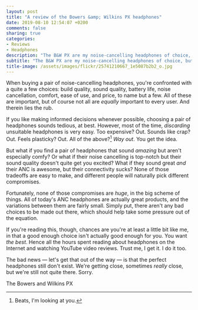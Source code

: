 ```yaml
---
layout: post
title: "A review of the Bowers &amp; Wilkins PX headphones"
date: 2019-08-10 12:54:07 +0200
comments: false
sharing: true
categories: 
- Reviews
- Headphones
description: "The B&W PX are my noise-cancelling headphones of choice, but they probably shouldn't be yours. Here's why."
subtitle: "The B&W PX are my noise-cancelling headphones of choice, but they probably shouldn't be yours. Here's why."
title-image: /assets/images/flickr/25741210667_1e5087b2b2_o.jpg
---
```


When buying a pair of noise-cancelling headphones, you're confronted with a quite a few choices: build quality, sound quality, battery life, noise cancellation, comfort, ease of use, and price, to name but a few. All of these are important, but of course not all are _equally_ important to every user. And therein lies the rub.

If you like making informed decisions whenever possible, choosing a pair of headphones sounds tedious, at best. However, most of the time, _discarding_ unsuitable headphones is very easy. Too expensive? Out. Sounds like crap? Out. Feels plasticky? Out. All of the above?[^BWPX1] _Way out_. You get the idea.

[^BWPX1]: Beats, I'm looking at you.

But what if you find a pair of headphones that sound _amazing_ but aren't especially comfy? Or what if their noise cancelling is top-notch but their sound quality doesn't quite get you excited? What if they sound great _and_ their ANC is awesome, but their connectivity sucks? None of those tradeoffs are easy to make, and different people will naturally pick different compromises.

Fortunately, none of those compromises are _huge_, in the big scheme of things. All of today's ANC headphones are actually great products, and the variations between them are fairly small. Simply put, there aren't any bad choices to be made out there, which should help take some pressure out of the equation.

If you're reading this, though, chances are you're at least a little bit like me, in that a good enough choice isn't actually good enough for you. You want _the best_. Hence all the hours spent reading about headphones on the Internet and watching YouTube video reviews. Trust me, I get it. I do it too.

The bad news — let's get that out of the way — is that the perfect headphones still don't exist. We're getting close, sometimes _really_ close, but we're still not quite there. Sorry.

The Bowers and Wilkins PX  